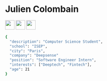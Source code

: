 <h1>Julien Colombain</h1>

[<img height="30" src="https://img.shields.io/badge/website-blueviolet.svg?&style=for-the-badge&logo=google&logoColor=white" />][Website]
[<img height="30" src="https://img.shields.io/badge/twitter-%231DA1F2.svg?&style=for-the-badge&logo=twitter&logoColor=white" />][twitter]
[<img height="30" src="https://img.shields.io/badge/linkedin-blue.svg?&style=for-the-badge&logo=linkedin&logoColor=white" />][LinkedIn]

```bash
{
  "description": "Computer Science Student",
  "school": "ISEP",
  "city": "Paris",
  "company": "Deepsense"
  "position": "Software Engineer Intern",
  "interests": ["Deeptech", "Fintech"],
  "age": 21
}
```

[twitter]: https://twitter.com/JulienColombain
[linkedin]: https://www.linkedin.com/in/julien-colombain
[website]: https://juliencol.dev
